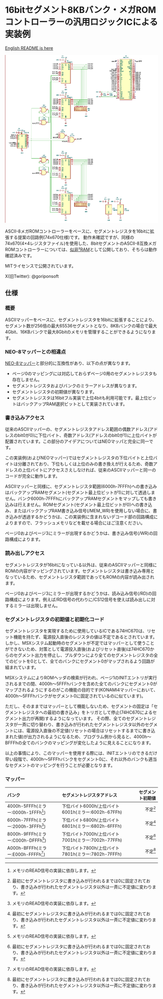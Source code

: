 # 16bitセグメント8KBバンク・メガROMコントローラーの汎用ロジックICによる実装例
[English README is here](https://github.com/goriponsoft/16bitBank-MEGAROM-Controller-74670/blob/main/README-en.md)

![](schematic.png)

ASCII-8メガROMコントローラーをベースに、セグメントレジスタを16bitに拡張する提案の回路例(74x670仕様)です。
動作未確認ですが、同様の74x670(4×4レジスタファイル)を使用した、8bitセグメントのASCII-8互換メガROMコントローラーについては、[似非²RAM](https://github.com/goriponsoft/ESE2RAM-Cartridge-74670)として公開しており、そちらは動作確認済みです。

MITライセンスで公開されています。

X(旧Twitter): @goriponsoft

## 仕様
### 概要
ASCIIマッパーをベースに、セグメントレジスタを16bitに拡張することにより、セグメント数が256倍の最大65536セグメントとなり、8KBバンクの場合で最大4Gbit、16KBバンクで最大8Gbitのメモリを管理することができるようになります。

### NEO-8マッパーとの相違点
[NEO-8マッパー](https://aoineko.org/msxgl/index.php?title=NEO_mapper)と部分的に互換性があり、以下の点が異なります。
- ページ0のマッピングには対応しておらずページ0用のセグメントレジスタも存在しません。
- セグメントレジスタおよびバンクのミラーアドレスが異なります。
- セグメントレジスタの初期値が異なります。
- セグメントレジスタは16bitフル実装で上位4bitも利用可能です。最上位ビットはバックアップRAM選択ビットとして実装されています。

### 書き込みアクセス
従来のASCIIマッパーの、セグメントレジスタアドレス範囲の偶数アドレス(アドレスのbit0が0)に下位バイト、奇数アドレス(アドレスのbit0が1)に上位バイトが配置されています。この部分のアイデアについてはNEOマッパと完全に同一です。

この実装例(およびNEOマッパー)ではセグメントレジスタの下位バイトと上位バイトは分離されており、下位もしくは上位のみの書き換えが行えるため、奇数アドレスの上位バイトにアクセスさえしなければ、従来のASCIIマッパーと同一のコードが完全に動作します。

ASCIIマッパーと同様に、セグメントレジスタ範囲(6000h-7FFFh)への書き込みはバックアップRAMセグメント(セグメント最上位ビットが1)に対して透過しません。バンク6000h-7FFFhにバックアップRAMセグメントをマップしても書き込みは行えません。ROMセグメント(セグメント最上位ビットが0)への書き込み、またはバックアップRAM書き込み信号(/MEM_WR)を使用しない場合に、書き込みが透過するかどうかは、この実装例に含まれないデコード部の回路構成によりますので、フラッシュメモリなどを載せる場合にはご注意ください。

ページ0およびページ3にミラーが出現するかどうかは、書き込み信号(/WR)の回路構成によります。

### 読み出しアクセス
セグメントレジスタが16bitになっている以外は、従来のASCIIマッパーと同様にROMの内容がマッピングされています。セグメントレジスタは書き込み専用となっているため、セグメントレジスタ範囲であってもROMの内容が読み出されます。

ページ0およびページ3にミラーが出現するかどうかは、読み込み信号(/RD)の回路構成によります。例えば/RD信号の代わりに/CS12信号を使えば読み出しに対するミラーは出現しません。

### セグメントレジスタの初期値と初期化コード
セグメントレジスタを実現するために使用しているICである74HC670は、リセット機能を持たず、電源投入直後のレジスタの値は不定であるとされています。
しかし、MSXシステム起動時のセグメントが不定ではマッパーとして使うことができないため、対策として電源投入直後(およびリセット直後)は74HC670からのセグメント出力を停止し、プルダウンにより全てのセグメントレジスタの全てのビットを0として、全てのバンクにセグメント0がマップされるよう回路が組まれています。

MSXシステムによりROMヘッダの検索が行われ、ページ1のINITエントリが実行されるまでの間、4000h～5FFFhバンクを含めた全てのバンクにセグメント0がマップされるようにするのがこの機能の目的です(KONAMI4マッパーにおいて、4000h～5FFFhバンクがセグメント0に固定されているのに似ています)。

ただし、そのままではマッパーとして機能しないため、セグメントの固定は「セグメントレジスタへの最初の書き込み」をトリガとして停止(74HC670によるセグメント出力が再開)するようになっています。
その際、全てのセグメントレジスタが一斉に切り替わり、書き込みが行われたセグメントレジスタ以外のセグメントには、電源投入直後の不定値(リセットの場合はリセットするまでに書き込まれた値)が出力されるようになるため、プログラム側から見ると、4000h～BFFFhの全てのバンクのマッピングが変化したように見えることになります。

以上の事情により、このマッパーを使用する際には、INITエントリのできるだけ早い段階で、4000h～5FFFhバンクをセグメント0に、それ以外のバンクも適当なセグメントのマッピングを行うことが必要となります。

### マッパー
|バンク|セグメントレジスタアドレス|セグメント初期値|
|:--|:--|--:|
|4000h-5FFFh(ミラー:0000h-1FFFh[^2])|下位バイト6000h/上位バイト6001h(ミラー:6002h-67FFh)|不定[^1]|
|6000h-7FFFh(ミラー:2000h-3FFFh[^2])|下位バイト6800h/上位バイト6801h(ミラー:6802h-6FFFh)|不定[^1]|
|8000h-9FFFh(ミラー:C000h-DFFFh[^2])|下位バイト7000h/上位バイト7001h(ミラー:7002h-77FFh)|不定[^1]|
|A000h-BFFFh(ミラー:E000h-FFFFh[^2])|下位バイト7800h/上位バイト7801h(ミラー:7802h-7FFFh)|不定[^1]|

[^1]: 最初にセグメントレジスタに書き込みが行われるまでは0に固定されており、書き込みが行われたセグメントレジスタ以外は一斉に不定値に変わります。
[^2]: メモリのREAD信号の実装に依存します。